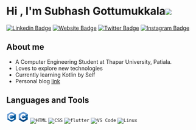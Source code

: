 
# Hi , I'm Subhash Gottumukkala<img src="https://media.giphy.com/media/hvRJCLFzcasrR4ia7z/giphy.gif" width="35">

[![Linkedin Badge](https://img.shields.io/badge/-LinkedIn-0e76a8?style=flat-square&logo=Linkedin&logoColor=white)](https://linkedin.com/in/subhashgottumukkala)
[![Website Badge](https://img.shields.io/badge/Website-3b5998?style=flat-square&logo=google-chrome&logoColor=white)](https://subhashh.tech/)
[![Twitter Badge](https://img.shields.io/badge/-Twitter-00acee?style=flat-square&logo=Twitter&logoColor=white)](https://twitter.com/subhashgot2109)
[![Instagram Badge](https://img.shields.io/badge/-Instagram-e4405f?style=flat-square&logo=Instagram&logoColor=white)](https://instagram.com/subhashhhhhhhhhhhhhhhhhhhhh/)

## About me

- A Computer Engineering Student at Thapar University, Patiala.
- Loves to explore new technologies
- Currently learning Kotlin by Self
- Personal blog [link](https://subhashh.tech)

## Languages and Tools
<code><img height="27" src="https://raw.githubusercontent.com/devicons/devicon/master/icons/c/c-original.svg" alt="c-language"></code>
<code><img height="27" src="https://raw.githubusercontent.com/devicons/devicon/master/icons/cplusplus/cplusplus-original.svg" alt="cpp"></code>
<code><img height="27" src="https://cdn.jsdelivr.net/gh/devicons/devicon/icons/html5/html5-plain-wordmark.svg" alt="HTML"></code>
<code><img height="27" src="https://cdn.jsdelivr.net/gh/devicons/devicon/icons/css3/css3-plain-wordmark.svg" alt="CSS"></code>
<code><img height="27" src="https://cdn.jsdelivr.net/gh/devicons/devicon/icons/flutter/flutter-original.svg" alt="flutter"></code>
<code><img height="27" src="https://cdn.jsdelivr.net/gh/devicons/devicon/icons/vscode/vscode-original.svg" alt="VS Code"></code>
<code><img height="27" src="https://cdn.jsdelivr.net/gh/devicons/devicon/icons/linux/linux-original.svg" alt="Linux"></code>
